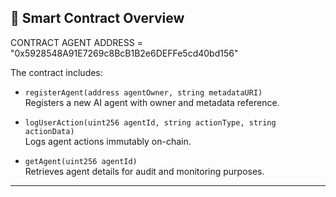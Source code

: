 ## 📜 Smart Contract Overview

CONTRACT AGENT ADDRESS = "0x5928548A91E7269c8BcB1B2e6DEFFe5cd40bd156"

The contract includes:

- `registerAgent(address agentOwner, string metadataURI)`  
  Registers a new AI agent with owner and metadata reference.  

- `logUserAction(uint256 agentId, string actionType, string actionData)`  
  Logs agent actions immutably on-chain.   

- `getAgent(uint256 agentId)`  
  Retrieves agent details for audit and monitoring purposes.

---
